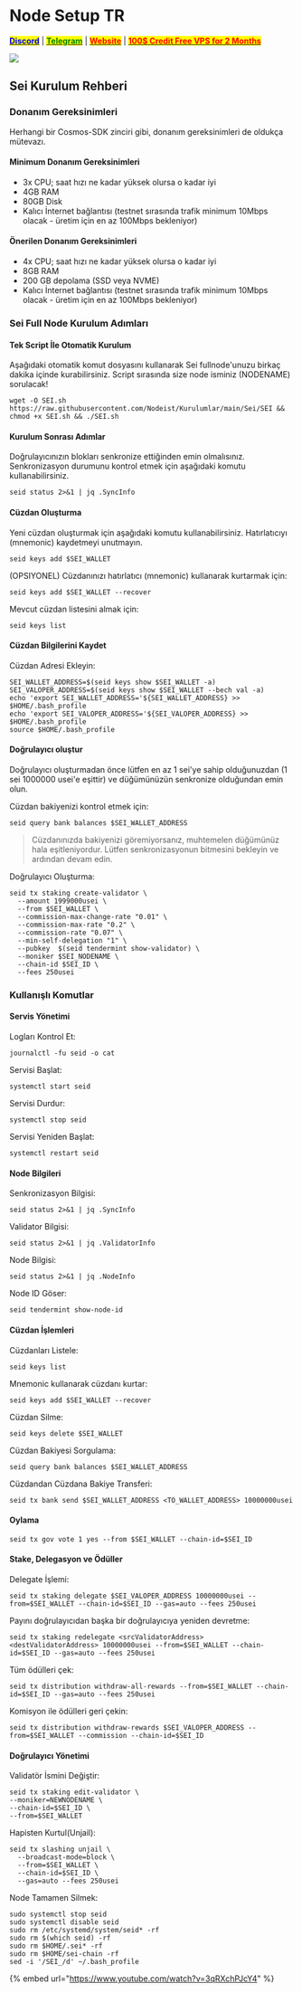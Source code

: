 # Node Setup TR
[**<mark style="color:blue;">**Discord**</mark>**](https://discord.gg/ypx7mJ6Zzb) | [**<mark style="color:green;">**Telegram**</mark>**](https://t.me/noodeist) | [**<mark style="color:red;">**Website**</mark>**](https://nodeist.net/) | [**<mark style="color:red;">**100$ Credit Free VPS for 2 Months**</mark>**](https://nodeist.net/)



![](https://i.hizliresim.com/gsu0zju.png)

## Sei Kurulum Rehberi

### Donanım Gereksinimleri

Herhangi bir Cosmos-SDK zinciri gibi, donanım gereksinimleri de oldukça mütevazı.

#### Minimum Donanım Gereksinimleri

* 3x CPU; saat hızı ne kadar yüksek olursa o kadar iyi
* 4GB RAM
* 80GB Disk
* Kalıcı İnternet bağlantısı (testnet sırasında trafik minimum 10Mbps olacak - üretim için en az 100Mbps bekleniyor)

#### Önerilen Donanım Gereksinimleri

* 4x CPU; saat hızı ne kadar yüksek olursa o kadar iyi
* 8GB RAM
* 200 GB depolama (SSD veya NVME)
* Kalıcı İnternet bağlantısı (testnet sırasında trafik minimum 10Mbps olacak - üretim için en az 100Mbps bekleniyor)

### Sei Full Node Kurulum Adımları

#### Tek Script İle Otomatik Kurulum

Aşağıdaki otomatik komut dosyasını kullanarak Sei fullnode'unuzu birkaç dakika içinde kurabilirsiniz. Script sırasında size node isminiz (NODENAME) sorulacak!

```
wget -O SEI.sh https://raw.githubusercontent.com/Nodeist/Kurulumlar/main/Sei/SEI && chmod +x SEI.sh && ./SEI.sh
```

#### Kurulum Sonrası Adımlar

Doğrulayıcınızın blokları senkronize ettiğinden emin olmalısınız. Senkronizasyon durumunu kontrol etmek için aşağıdaki komutu kullanabilirsiniz.

```
seid status 2>&1 | jq .SyncInfo
```

#### Cüzdan Oluşturma

Yeni cüzdan oluşturmak için aşağıdaki komutu kullanabilirsiniz. Hatırlatıcıyı (mnemonic) kaydetmeyi unutmayın.

```
seid keys add $SEI_WALLET
```

(OPSIYONEL) Cüzdanınızı hatırlatıcı (mnemonic) kullanarak kurtarmak için:

```
seid keys add $SEI_WALLET --recover
```

Mevcut cüzdan listesini almak için:

```
seid keys list
```

#### Cüzdan Bilgilerini Kaydet

Cüzdan Adresi Ekleyin:

```
SEI_WALLET_ADDRESS=$(seid keys show $SEI_WALLET -a)
SEI_VALOPER_ADDRESS=$(seid keys show $SEI_WALLET --bech val -a)
echo 'export SEI_WALLET_ADDRESS='${SEI_WALLET_ADDRESS} >> $HOME/.bash_profile
echo 'export SEI_VALOPER_ADDRESS='${SEI_VALOPER_ADDRESS} >> $HOME/.bash_profile
source $HOME/.bash_profile
```

#### Doğrulayıcı oluştur

Doğrulayıcı oluşturmadan önce lütfen en az 1 sei'ye sahip olduğunuzdan (1 sei 1000000 usei'e eşittir) ve düğümünüzün senkronize olduğundan emin olun.

Cüzdan bakiyenizi kontrol etmek için:

```
seid query bank balances $SEI_WALLET_ADDRESS
```

> Cüzdanınızda bakiyenizi göremiyorsanız, muhtemelen düğümünüz hala eşitleniyordur. Lütfen senkronizasyonun bitmesini bekleyin ve ardından devam edin.

Doğrulayıcı Oluşturma:

```
seid tx staking create-validator \
  --amount 1999000usei \
  --from $SEI_WALLET \
  --commission-max-change-rate "0.01" \
  --commission-max-rate "0.2" \
  --commission-rate "0.07" \
  --min-self-delegation "1" \
  --pubkey  $(seid tendermint show-validator) \
  --moniker $SEI_NODENAME \
  --chain-id $SEI_ID \
  --fees 250usei
```

### Kullanışlı Komutlar

#### Servis Yönetimi

Logları Kontrol Et:

```
journalctl -fu seid -o cat
```

Servisi Başlat:

```
systemctl start seid
```

Servisi Durdur:

```
systemctl stop seid
```

Servisi Yeniden Başlat:

```
systemctl restart seid
```

#### Node Bilgileri

Senkronizasyon Bilgisi:

```
seid status 2>&1 | jq .SyncInfo
```

Validator Bilgisi:

```
seid status 2>&1 | jq .ValidatorInfo
```

Node Bilgisi:

```
seid status 2>&1 | jq .NodeInfo
```

Node ID Göser:

```
seid tendermint show-node-id
```

#### Cüzdan İşlemleri

Cüzdanları Listele:

```
seid keys list
```

Mnemonic kullanarak cüzdanı kurtar:

```
seid keys add $SEI_WALLET --recover
```

Cüzdan Silme:

```
seid keys delete $SEI_WALLET
```

Cüzdan Bakiyesi Sorgulama:

```
seid query bank balances $SEI_WALLET_ADDRESS
```

Cüzdandan Cüzdana Bakiye Transferi:

```
seid tx bank send $SEI_WALLET_ADDRESS <TO_WALLET_ADDRESS> 10000000usei
```

#### Oylama

```
seid tx gov vote 1 yes --from $SEI_WALLET --chain-id=$SEI_ID
```

#### Stake, Delegasyon ve Ödüller

Delegate İşlemi:

```
seid tx staking delegate $SEI_VALOPER_ADDRESS 10000000usei --from=$SEI_WALLET --chain-id=$SEI_ID --gas=auto --fees 250usei
```

Payını doğrulayıcıdan başka bir doğrulayıcıya yeniden devretme:

```
seid tx staking redelegate <srcValidatorAddress> <destValidatorAddress> 10000000usei --from=$SEI_WALLET --chain-id=$SEI_ID --gas=auto --fees 250usei
```

Tüm ödülleri çek:

```
seid tx distribution withdraw-all-rewards --from=$SEI_WALLET --chain-id=$SEI_ID --gas=auto --fees 250usei
```

Komisyon ile ödülleri geri çekin:

```
seid tx distribution withdraw-rewards $SEI_VALOPER_ADDRESS --from=$SEI_WALLET --commission --chain-id=$SEI_ID
```

#### Doğrulayıcı Yönetimi

Validatör İsmini Değiştir:

```
seid tx staking edit-validator \
--moniker=NEWNODENAME \
--chain-id=$SEI_ID \
--from=$SEI_WALLET
```

Hapisten Kurtul(Unjail):

```
seid tx slashing unjail \
  --broadcast-mode=block \
  --from=$SEI_WALLET \
  --chain-id=$SEI_ID \
  --gas=auto --fees 250usei
```

Node Tamamen Silmek:

```
sudo systemctl stop seid
sudo systemctl disable seid
sudo rm /etc/systemd/system/seid* -rf
sudo rm $(which seid) -rf
sudo rm $HOME/.sei* -rf
sudo rm $HOME/sei-chain -rf
sed -i '/SEI_/d' ~/.bash_profile
```

{% embed url="https://www.youtube.com/watch?v=3qRXchPJcY4" %}
